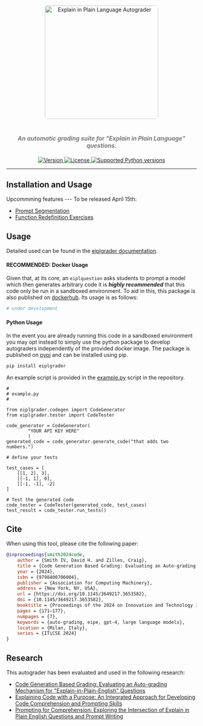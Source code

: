 <div align="center" style="margin-top: 40px;">
    <img src="./eipllogo.png" alt="Explain in Plain Language Autograder" style="width: 300px; border-radius: 8px; margin-bottom: 20px;">
    <h5 style="font-size: 1.1em; color: #777; margin-bottom: 20px;">An automatic grading suite for "Explain in Plain Language" questions.</h5>

  <a href="https://pypi.python.org/pypi/eiplgrader">
    <img src="https://img.shields.io/pypi/v/eiplgrader.svg" alt="Version">
  </a>
  <a href="https://pypi.python.org/pypi/eiplgrader">
    <img src="https://img.shields.io/pypi/l/eiplgrader.svg" alt="License">
  </a>
  <a href="https://pypi.python.org/pypi/eiplgrader">
    <img src="https://img.shields.io/pypi/pyversions/eiplgrader.svg" alt="Supported Python versions">
  </a>
</div>


---

## Installation and Usage

Upcommming features --- To be released April 15th:
* [Prompt Segmentation](https://doi.org/10.48550/arXiv.2503.12216)
* [Function Redefinition Exercises](https://doi.org/10.48550/arXiv.2503.12207)

## Usage

Detailed used can be found in the [eiplgrader documentation](https://hamiltonfour.tech/eiplgrader/).

#### RECOMMENDED: Docker Usage

Given that, at its core, an `eiplquestion` asks students to prompt a model
which then generates arbitrary code it is **_highly recommended_** that this
code only be run in a sandboxed environment. To aid in this, this package 
is also published on [dockerhub](). Its usage is as follows:
```bash
# under development
```

#### Python Usage

In the event you are already running this code in a sandboxed environment you
may opt instead to simply use the python package to develop autograders
independently of the provided docker image. The package is published on 
[pypi](https://pypi.org/project/eiplgrader/) and can be installed using pip.

```bash
pip install eiplgrader
```

An example script is provided in
the
[example.py](https://github.com/CoffeePoweredComputers/eiplgrader/blob/master/example.py)
script in the repository.


```
#
# example.py
#

from eiplgrader.codegen import CodeGenerator
from eiplgrader.tester import CodeTester

code_generator = CodeGenerator(
        "YOUR API KEY HERE"
        )
generated_code = code_generator.generate_code("that adds two numbers.")

# define your tests

test_cases = [
    [[1, 2], 3],
    [[-1, 1], 0],
    [[-1, -1], -2]
]

# Test the generated code
code_tester = CodeTester(generated_code, test_cases)
test_result = code_tester.run_tests()
```


## Cite
When using this tool, please cite the following paper:

```bibtex
@inproceedings{smith2024code,
    author = {Smith IV, David H. and Zilles, Craig},
    title = {Code Generation Based Grading: Evaluating an Auto-grading Mechanism for "Explain-in-Plain-English" Questions},
    year = {2024},
    isbn = {9798400706004},
    publisher = {Association for Computing Machinery},
    address = {New York, NY, USA},
    url = {https://doi.org/10.1145/3649217.3653582},
    doi = {10.1145/3649217.3653582},
    booktitle = {Proceedings of the 2024 on Innovation and Technology in Computer Science Education V. 1},
    pages = {171–177},
    numpages = {7},
    keywords = {auto-grading, eipe, gpt-4, large language models},
    location = {Milan, Italy},
    series = {ITiCSE 2024}
}
```

## Research
This autograder has been evaluated and used in the following research:

- [Code Generation Based Grading: Evaluating an Auto-grading Mechanism for "Explain-in-Plain-English" Questions](https://doi.org/10.1145/3649217.3653582)
- [Explaining Code with a Purpose: An Integrated Approach for Developing Code Comprehension and Prompting Skills](https://doi.org/10.1145/3649217.3653587)
- [Prompting for Comprehension: Exploring the Intersection of Explain in Plain English Questions and Prompt Writing](https://doi.org/10.1145/3657604.3662039)
